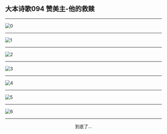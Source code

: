 
## 大本诗歌094 赞美主-他的救赎
        
<div id="aplayer0"></div>

<div id="aplayer1"></div>

<div id="aplayer2"></div>

---

<img alt="0" data-original="https://cdn.jsdelivr.net/gh/k34869/shi/data/d0089/0">

---

<img alt="1" data-original="https://cdn.jsdelivr.net/gh/k34869/shi/data/d0089/1">

---

<img alt="2" data-original="https://cdn.jsdelivr.net/gh/k34869/shi/data/d0089/2">

---

<img alt="3" data-original="https://cdn.jsdelivr.net/gh/k34869/shi/data/d0089/3">

---

<img alt="4" data-original="https://cdn.jsdelivr.net/gh/k34869/shi/data/d0089/4">

---

<img alt="5" data-original="https://cdn.jsdelivr.net/gh/k34869/shi/data/d0089/5">

---

<img alt="6" data-original="https://cdn.jsdelivr.net/gh/k34869/shi/data/d0089/6">

---

<p style="text-align: center">到底了...</p>

<script src="/js/dist-view.js"></script>

<script>
MAIN.id = 'd0089';
        
const ap0 = new APlayer({
    container: document.getElementById('aplayer0'),
    volume: 1,
    loop: 'none',
    preload: 'none',
    audio: [{
        name: 'D94.mp3',
        artist: '大本诗歌',
        url: 'https://res.wx.qq.com/voice/getvoice?mediaid=MzI0NTk3MDM5M18yMjQ3NTE3Nzg2',
        cover: '/favicon'
    }]
});
const ap1 = new APlayer({
    container: document.getElementById('aplayer1'),
    volume: 1,
    loop: 'none',
    preload: 'none',
    audio: [{
        name: 'D94第一节领唱.mp3',
        artist: '大本诗歌',
        url: 'https://res.wx.qq.com/voice/getvoice?mediaid=MzI0NTk3MDM5M18yMjQ3NTE3Nzg3',
        cover: '/favicon'
    }]
});
const ap2 = new APlayer({
    container: document.getElementById('aplayer2'),
    volume: 1,
    loop: 'none',
    preload: 'none',
    audio: [{
        name: 'D94教唱版.mp3',
        artist: '大本诗歌',
        url: 'https://res.wx.qq.com/voice/getvoice?mediaid=MzI0NTk3MDM5M18yMjQ3NTE3Nzg4',
        cover: '/favicon'
    }]
});
</script>

